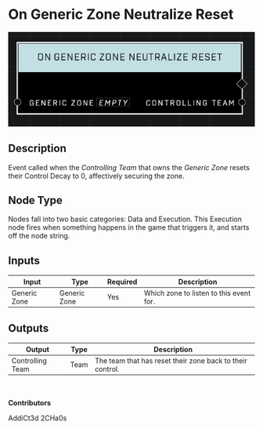 # On Generic Zone Neutralize Reset
![alt text](../../../.gitbook/assets/on-generic-zone-neutralize-reset.png)
## Description
Event called when the *Controlling Team* that owns the *Generic Zone* resets their Control Decay to 0, affectively securing the zone.

## Node Type
Nodes fall into two basic categories: Data and Execution. This Execution node fires when something happens in the game that triggers it, and starts off the node string.

## Inputs
| Input | Type | Required | Description |
|------------------|------------------|----------|--------------------------------------------------------------|
| Generic Zone | Generic Zone | Yes | Which zone to listen to this event for. |

## Outputs
| Output | Type | Description |
|------------------|------------------|--------------------------------------------------------------|
| Controlling Team | Team | The team that has reset their zone back to their control.|

\
\
**Contributors**

AddiCt3d 2CHa0s
